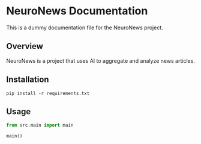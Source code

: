 # NeuroNews Documentation

This is a dummy documentation file for the NeuroNews project.

## Overview

NeuroNews is a project that uses AI to aggregate and analyze news articles.

## Installation

```
pip install -r requirements.txt
```

## Usage

```python
from src.main import main

main()
